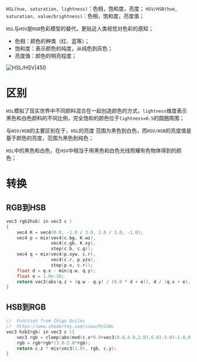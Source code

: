 `HSL(hue, saturation, lightness)`：色相，饱和度，亮度；
`HSV/HSB(hue, saturation, value/brightness)`：色相，饱和度，亮度值；

`HSL`与`HSV`是`RGB`色彩模型的替代，更贴近人类视觉对色彩的感知；

- 色相：颜色的种类（红、蓝等）；
- 饱和度：表示颜色的纯度，从纯色到灰色；
- 亮度值：颜色的明亮程度；


![HSL/HSV|450](https://pic-1315225359.cos.ap-shanghai.myqcloud.com/20230413105139.png)

# 区别

`HSL`模拟了现实世界中不同颜料混合在一起创造颜色的方式，`lightness`维度表示黑色和白色颜料的不同比例，完全饱和的颜色位于`lightness=0.5`的圆圈周围；

与`HSV/HSB`的主要区别在于，`HSL`的亮度
范围为黑色到白色，而`HSV/HSB`的亮度值是基于颜色的亮度，范围为黑色到纯色；

`HSL`中的黑色和白色，在`HSV`中相当于用黑色和白色光线照耀有色物体得到的颜色；

# 转换

## RGB到HSB

```c++
vec3 rgb2hsb( in vec3 c )
{
    vec4 K = vec4(0.0, -1.0 / 3.0, 2.0 / 3.0, -1.0);
    vec4 p = mix(vec4(c.bg, K.wz),
                 vec4(c.gb, K.xy),
                 step(c.b, c.g));
    vec4 q = mix(vec4(p.xyw, c.r),
                 vec4(c.r, p.yzx),
                 step(p.x, c.r));
    float d = q.x - min(q.w, q.y);
    float e = 1.0e-10;
    return vec3(abs(q.z + (q.w - q.y) / (6.0 * d + e)), d / (q.x + e), q.x);
}
```

## HSB到RGB

```c++
//  Function from Iñigo Quiles
//  https://www.shadertoy.com/view/MsS3Wc
vec3 hsb2rgb( in vec3 c ){
    vec3 rgb = clamp(abs(mod(c.x*6.0+vec3(0.0,4.0,2.0),6.0)-3.0)-1.0,0.0,1.0 );
    rgb = rgb*rgb*(3.0-2.0*rgb);
    return c.z * mix(vec3(1.0), rgb, c.y);
}
```